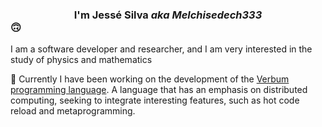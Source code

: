 
### <div align="center">I'm Jessé Silva <i>aka Melchisedech333</i></div> 🙃

I am a software developer and researcher, and I am very interested in the study of physics and mathematics 

🔭 Currently I have been working on the development of the <a href="https://github.com/verbum-lang">Verbum programming language</a>. A language that has an emphasis on distributed computing, seeking to integrate interesting features, such as hot code reload and metaprogramming.

<!-- ### Olá, sou o Melch1sed3ch <img src="https://media.giphy.com/media/mGcNjsfWAjY5AEZNw6/giphy.gif" width="40"> 

<img align='right' src="lain-1.png" width="100" >


<p>
  Sou desenvolvedor <i>back-end</i> e <i>front-end</i>. Gosto muito de sistemas <i>web</i> feitos em PHP, mas sempre que  possível também estou criando softwares para <i>mobile</i>, <i>desktop</i> e <i>servidores</i>.
  
  Venho estudando a respeito do desenvolvimento de linguagens e manufatura de microchips, pois sonho em poder trabalhar com coisas semelhantes no futuro.

  Para além dos conhecimentos de ordem técnica, também me interesso muito por religião (em especial o Cristianimo), e literatura (em especial os clássicos). -->

<!--
  Minhas habilidades: 
    <img src="css-a.png"  height="30px" title="CSS 3" />
    <img src="html5.png"  height="30px" title="HTML 5" />
    <img src="js.png"     height="30px" title="Javascript" />
    <img src="php.png"    height="30px" title="PHP" />
    <img src="mysqld.png" height="30px" title="MySQL" />
    <img src="c.png"      height="30px" title="C" />
    -->
<!-- </p> -->

<!-- <p align="left"><b>Me siga:</b></p> -->

<!-- [![Blog](https://img.shields.io/badge/Blog-444444?style=for-the-badge&logo=github&logoColor=white)](https://melchisedech333.github.io/)
[![LinkedIn](https://img.shields.io/badge/LinkedIn-0077B5?style=for-the-badge&logo=linkedin&logoColor=white)](https://www.linkedin.com/in/melchisedech-rex-724152235/)
[![YouTube](https://img.shields.io/badge/YouTube-FF0000?style=for-the-badge&logo=youtube&logoColor=white)](https://www.youtube.com/channel/UC4Sh4wxncr5arnydpUfWPKw)


<div align="left">
  <a href="https://github.com/melchisedech333">
    <img height="180em" src="https://github-readme-stats.vercel.app/api?username=melchisedech333&show_icons=true&theme=tokyonight&include_all_commits=true&count_private=true&randabc=4534535434" />
    <img height="180em" src="https://github-readme-stats.vercel.app/api/top-langs/?username=melchisedech333&layout=compact&langs_count=20&theme=tokyonight&include_all_commits=true&count_private=true" />
  </a>
</div>

 -->
